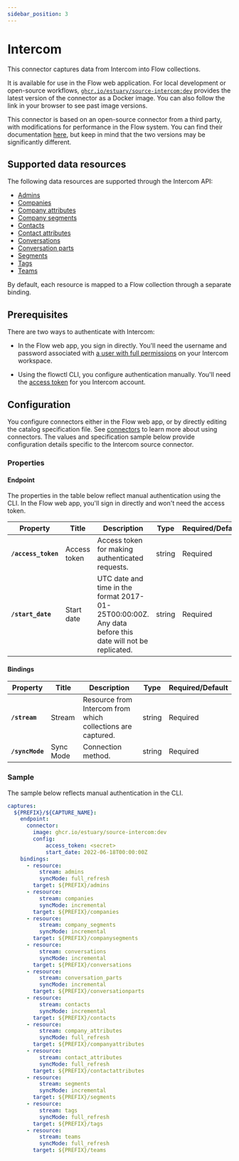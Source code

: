 ```yaml
---
sidebar_position: 3
---
```

# Intercom

This connector captures data from Intercom into Flow collections.

It is available for use in the Flow web application. For local development or open-source workflows, [`ghcr.io/estuary/source-intercom:dev`](https://ghcr.io/estuary/source-intercom:dev) provides the latest version of the connector as a Docker image. You can also follow the link in your browser to see past image versions.

This connector is based on an open-source connector from a third party, with modifications for performance in the Flow system.
You can find their documentation [here](https://docs.airbyte.com/integrations/sources/intercom/),
but keep in mind that the two versions may be significantly different.

## Supported data resources

The following data resources are supported through the Intercom API:

* [Admins](https://developers.intercom.com/intercom-api-reference/reference/list-admins)
* [Companies](https://developers.intercom.com/intercom-api-reference/reference/list-companies)
* [Company attributes](https://developers.intercom.com/intercom-api-reference/reference/list-data-attributes)
* [Company segments](https://developers.intercom.com/intercom-api-reference/reference/list-attached-segments-1)
* [Contacts](https://developers.intercom.com/intercom-api-reference/reference/list-contacts)
* [Contact attributes](https://developers.intercom.com/intercom-api-reference/reference/list-data-attributes)
* [Conversations](https://developers.intercom.com/intercom-api-reference/reference/list-conversations)
* [Conversation parts](https://developers.intercom.com/intercom-api-reference/reference/retrieve-a-conversation)
* [Segments](https://developers.intercom.com/intercom-api-reference/reference/list-segments)
* [Tags](https://developers.intercom.com/intercom-api-reference/reference/list-tags-for-an-app)
* [Teams](https://developers.intercom.com/intercom-api-reference/reference/list-teams)

By default, each resource is mapped to a Flow collection through a separate binding.

## Prerequisites

There are two ways to authenticate with Intercom:

* In the Flow web app, you sign in directly. You'll need the username and password associated with [a user with full permissions](https://www.intercom.com/help/en/articles/280-how-do-i-add-remove-or-delete-a-teammate) on your Intercom workspace.

* Using the flowctl CLI, you configure authentication manually. You'll need the [access token](https://developers.intercom.com/building-apps/docs/authentication-types#section-how-to-get-your-access-token) for you Intercom account.

## Configuration

You configure connectors either in the Flow web app, or by directly editing the catalog specification file.
See [connectors](../../../concepts/connectors.md#using-connectors) to learn more about using connectors. The values and specification sample below provide configuration details specific to the Intercom source connector.

### Properties

#### Endpoint

The properties in the table below reflect manual authentication using the CLI. In the Flow web app,
you'll sign in directly and won't need the access token.

| Property | Title | Description | Type | Required/Default |
|---|---|---|---|---|
| **`/access_token`** | Access token | Access token for making authenticated requests. | string | Required |
| **`/start_date`** | Start date | UTC date and time in the format 2017-01-25T00:00:00Z. Any data before this date will not be replicated. | string | Required |

#### Bindings

| Property | Title | Description | Type | Required/Default |
|---|---|---|---|---|
| **`/stream`** | Stream | Resource from Intercom from which collections are captured. | string | Required |
| **`/syncMode`** | Sync Mode | Connection method. | string | Required |


### Sample

The sample below reflects manual authentication in the CLI.

```yaml
captures:
  ${PREFIX}/${CAPTURE_NAME}:
    endpoint:
      connector:
        image: ghcr.io/estuary/source-intercom:dev
        config:
            access_token: <secret>
            start_date: 2022-06-18T00:00:00Z
    bindings:
      - resource:
          stream: admins
          syncMode: full_refresh
        target: ${PREFIX}/admins
      - resource:
          stream: companies
          syncMode: incremental
        target: ${PREFIX}/companies
      - resource:
          stream: company_segments
          syncMode: incremental
        target: ${PREFIX}/companysegments
      - resource:
          stream: conversations
          syncMode: incremental
        target: ${PREFIX}/conversations
      - resource:
          stream: conversation_parts
          syncMode: incremental
        target: ${PREFIX}/conversationparts
      - resource:
          stream: contacts
          syncMode: incremental
        target: ${PREFIX}/contacts
      - resource:
          stream: company_attributes
          syncMode: full_refresh
        target: ${PREFIX}/companyattributes
      - resource:
          stream: contact_attributes
          syncMode: full_refresh
        target: ${PREFIX}/contactattributes
      - resource:
          stream: segments
          syncMode: incremental
        target: ${PREFIX}/segments
      - resource:
          stream: tags
          syncMode: full_refresh
        target: ${PREFIX}/tags
      - resource:
          stream: teams
          syncMode: full_refresh
        target: ${PREFIX}/teams
```